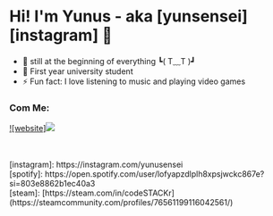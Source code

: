 # Hi! I'm Yunus - aka [yunsensei][instagram] 👋 


- 🌱 still at the beginning of everything ┗( T﹏T )┛
- 🏫 First year university student
- ⚡ Fun fact: I love listening to music and playing video games

### Com Me:
[![website]<img src="https://github.com/yunusense/yunusense/blob/main/inst.png" width="auto">](https://www.instagram.com/yunusensei/)

<br />
<br />
</details>
[instagram]: https://instagram.com/yunusensei <br />
[spotify]: https://open.spotify.com/user/lofyapzdlplh8xpsjwckc867e?si=803e8862b1ec40a3 <br />
[steam]: [https://steam.com/in/codeSTACKr](https://steamcommunity.com/profiles/76561199116042561/)
